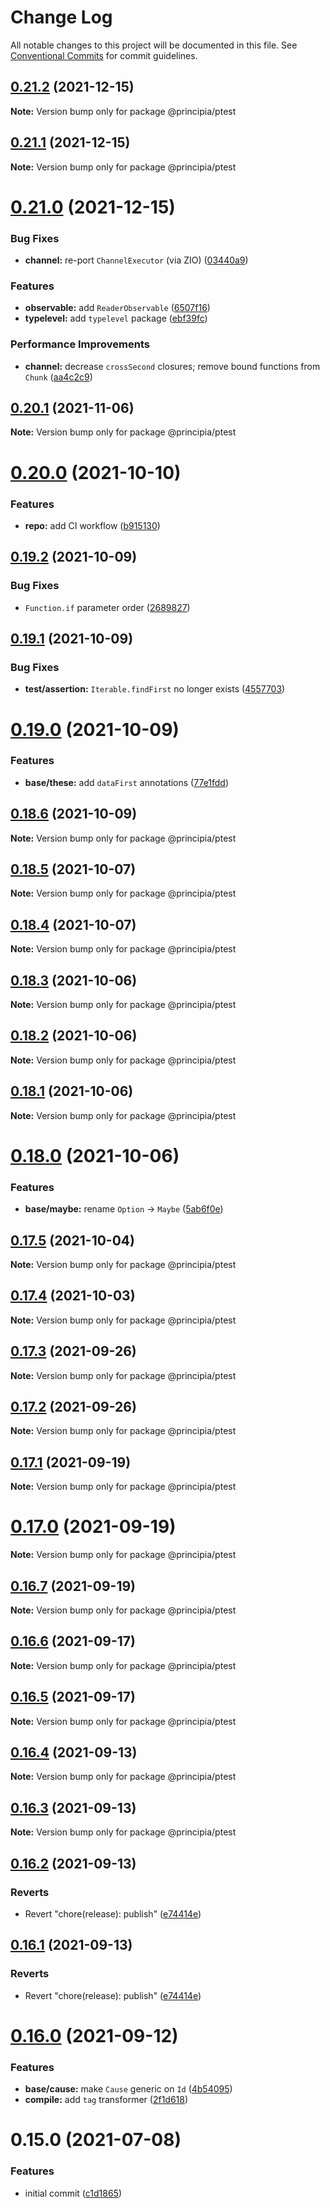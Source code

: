 # Change Log

All notable changes to this project will be documented in this file.
See [Conventional Commits](https://conventionalcommits.org) for commit guidelines.

## [0.21.2](https://github.com/0x706b/principia.ts/compare/@principia/ptest@0.21.1...@principia/ptest@0.21.2) (2021-12-15)

**Note:** Version bump only for package @principia/ptest





## [0.21.1](https://github.com/0x706b/principia.ts/compare/@principia/ptest@0.21.0...@principia/ptest@0.21.1) (2021-12-15)

**Note:** Version bump only for package @principia/ptest





# [0.21.0](https://github.com/0x706b/principia.ts/compare/@principia/ptest@0.20.1...@principia/ptest@0.21.0) (2021-12-15)


### Bug Fixes

* **channel:** re-port `ChannelExecutor` (via ZIO) ([03440a9](https://github.com/0x706b/principia.ts/commit/03440a9b0fd0f7984738893ea18710593cf30239))


### Features

* **observable:** add `ReaderObservable` ([6507f16](https://github.com/0x706b/principia.ts/commit/6507f165e61530d79589e5e1f2f8712126ac0f60))
* **typelevel:** add `typelevel` package ([ebf39fc](https://github.com/0x706b/principia.ts/commit/ebf39fc0fe9decdd06dbbf33add0e532cdeccb2d))


### Performance Improvements

* **channel:** decrease `crossSecond` closures; remove bound functions from `Chunk` ([aa4c2c9](https://github.com/0x706b/principia.ts/commit/aa4c2c98a74b84854cb159804a16bd58dacb5fdb))





## [0.20.1](https://github.com/0x706b/principia.ts/compare/@principia/ptest@0.20.0...@principia/ptest@0.20.1) (2021-11-06)

**Note:** Version bump only for package @principia/ptest





# [0.20.0](https://github.com/0x706b/principia.ts/compare/@principia/ptest@0.19.2...@principia/ptest@0.20.0) (2021-10-10)


### Features

* **repo:** add CI workflow ([b915130](https://github.com/0x706b/principia.ts/commit/b9151308d2cc41f89364731ef5b3c03d574e567e))





## [0.19.2](https://github.com/0x706b/principia.ts/compare/@principia/ptest@0.19.1...@principia/ptest@0.19.2) (2021-10-09)


### Bug Fixes

* `Function.if` parameter order ([2689827](https://github.com/0x706b/principia.ts/commit/2689827e45e3cb1a15d7fe16e6553c756a0c53fe))





## [0.19.1](https://github.com/0x706b/principia.ts/compare/@principia/ptest@0.19.0...@principia/ptest@0.19.1) (2021-10-09)


### Bug Fixes

* **test/assertion:** `Iterable.findFirst` no longer exists ([4557703](https://github.com/0x706b/principia.ts/commit/45577031d470df43abb922081e805458e1f97544))





# [0.19.0](https://github.com/0x706b/principia.ts/compare/@principia/ptest@0.18.6...@principia/ptest@0.19.0) (2021-10-09)


### Features

* **base/these:** add `dataFirst` annotations ([77e1fdd](https://github.com/0x706b/principia.ts/commit/77e1fdda4d4d4e7a2542bde78655589597441d50))





## [0.18.6](https://github.com/0x706b/principia.ts/compare/@principia/ptest@0.18.5...@principia/ptest@0.18.6) (2021-10-09)

**Note:** Version bump only for package @principia/ptest





## [0.18.5](https://github.com/0x706b/principia.ts/compare/@principia/ptest@0.18.4...@principia/ptest@0.18.5) (2021-10-07)

**Note:** Version bump only for package @principia/ptest





## [0.18.4](https://github.com/0x706b/principia.ts/compare/@principia/ptest@0.18.3...@principia/ptest@0.18.4) (2021-10-07)

**Note:** Version bump only for package @principia/ptest





## [0.18.3](https://github.com/0x706b/principia.ts/compare/@principia/ptest@0.18.2...@principia/ptest@0.18.3) (2021-10-06)

**Note:** Version bump only for package @principia/ptest





## [0.18.2](https://github.com/0x706b/principia.ts/compare/@principia/ptest@0.18.1...@principia/ptest@0.18.2) (2021-10-06)

**Note:** Version bump only for package @principia/ptest





## [0.18.1](https://github.com/0x706b/principia.ts/compare/@principia/ptest@0.18.0...@principia/ptest@0.18.1) (2021-10-06)

**Note:** Version bump only for package @principia/ptest





# [0.18.0](https://github.com/0x706b/principia.ts/compare/@principia/ptest@0.17.5...@principia/ptest@0.18.0) (2021-10-06)


### Features

* **base/maybe:** rename `Option` -> `Maybe` ([5ab6f0e](https://github.com/0x706b/principia.ts/commit/5ab6f0ee8b8ba03bc839dead064498d018667ebb))





## [0.17.5](https://github.com/0x706b/principia.ts/compare/@principia/ptest@0.17.4...@principia/ptest@0.17.5) (2021-10-04)

**Note:** Version bump only for package @principia/ptest





## [0.17.4](https://github.com/0x706b/principia.ts/compare/@principia/ptest@0.17.3...@principia/ptest@0.17.4) (2021-10-03)

**Note:** Version bump only for package @principia/ptest





## [0.17.3](https://github.com/0x706b/principia.ts/compare/@principia/ptest@0.17.2...@principia/ptest@0.17.3) (2021-09-26)

**Note:** Version bump only for package @principia/ptest





## [0.17.2](https://github.com/0x706b/principia.ts/compare/@principia/ptest@0.17.1...@principia/ptest@0.17.2) (2021-09-26)

**Note:** Version bump only for package @principia/ptest





## [0.17.1](https://github.com/0x706b/principia.ts/compare/@principia/ptest@0.17.0...@principia/ptest@0.17.1) (2021-09-19)

**Note:** Version bump only for package @principia/ptest





# [0.17.0](https://github.com/0x706b/principia.ts/compare/@principia/ptest@0.16.7...@principia/ptest@0.17.0) (2021-09-19)

**Note:** Version bump only for package @principia/ptest





## [0.16.7](https://github.com/0x706b/principia.ts/compare/@principia/ptest@0.16.6...@principia/ptest@0.16.7) (2021-09-19)

**Note:** Version bump only for package @principia/ptest





## [0.16.6](https://github.com/0x706b/principia.ts/compare/@principia/ptest@0.16.5...@principia/ptest@0.16.6) (2021-09-17)

**Note:** Version bump only for package @principia/ptest





## [0.16.5](https://github.com/0x706b/principia.ts/compare/@principia/ptest@0.16.4...@principia/ptest@0.16.5) (2021-09-17)

**Note:** Version bump only for package @principia/ptest





## [0.16.4](https://github.com/0x706b/principia.ts/compare/@principia/ptest@0.16.3...@principia/ptest@0.16.4) (2021-09-13)

**Note:** Version bump only for package @principia/ptest





## [0.16.3](https://github.com/0x706b/principia.ts/compare/@principia/ptest@0.16.2...@principia/ptest@0.16.3) (2021-09-13)

**Note:** Version bump only for package @principia/ptest





## [0.16.2](https://github.com/0x706b/principia.ts/compare/@principia/ptest@0.16.1...@principia/ptest@0.16.2) (2021-09-13)


### Reverts

* Revert "chore(release): publish" ([e74414e](https://github.com/0x706b/principia.ts/commit/e74414effa51392092770ecd542b55608dbb1201))





## [0.16.1](https://github.com/0x706b/principia.ts/compare/@principia/ptest@0.16.1...@principia/ptest@0.16.1) (2021-09-13)


### Reverts

* Revert "chore(release): publish" ([e74414e](https://github.com/0x706b/principia.ts/commit/e74414effa51392092770ecd542b55608dbb1201))





# [0.16.0](https://github.com/0x706b/principia.ts/compare/@principia/ptest@0.15.0...@principia/ptest@0.16.0) (2021-09-12)


### Features

* **base/cause:** make `Cause` generic on `Id` ([4b54095](https://github.com/0x706b/principia.ts/commit/4b5409595ffb7554c64a2982124258f44f4104e2))
* **compile:** add `tag` transformer ([2f1d618](https://github.com/0x706b/principia.ts/commit/2f1d6186a69804b169d7dc2eb96346d612fd3582))





# 0.15.0 (2021-07-08)


### Features

* initial commit ([c1d1865](https://github.com/0x706b/principia.ts/commit/c1d1865d93b8c7762c4cdfa912360f467c0bae02))

